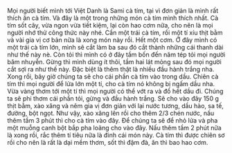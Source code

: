 Mọi người biết mình tới Việt Danh là Sami cà tím, tại vì đơn giản là mình rất thích ăn cà tím. Và đây là một trong những món cà tím mình thích nhất. Cà tím sốt cây, vừa ngon vừa tiết kiệm, lại còn hao cơm nữa, cho nên là mọi người nhớ thử công thức này nhé. Cần một trái cà tím, rồi một tí xíu thịt bằm và vài gia vị cơ bản nữa là xong món này rồi. Hết một cơm. Ở đây mình có một trái cà tím lớn, mình sẽ cắt làm ba sau đó cắt thành những cái thanh dài như thế này nè. Còn tỏi thì mình có ở đây tầm bốn đến năm tép tỏi mọi người băm nhuyễn. Gừng thì mình dùng ít thôi, tầm hai lát mỏng sau đó mọi người cắt sợi ra như thế này. Đặc biệt là thêm thật là nhiều đầu hành trắng nha. Xong rồi, bây giờ chúng ta sẽ cho cái phần cà tím vào trong dầu. Chiên cà tím thì mọi người để lửa lớn một tí, cho cà tím nó không bị ngấm dầu nha. Vừa vàng thơm tới một tí thì mọi người có thể vớt ra và đổ hết dầu đi. Chúng ta sẽ phi thơm cái phần tỏi, gừng và đầu hành trắng. Sẽ cho vào đây 150 g thịt bằm, xào xăng và nêm gia vị đơn giản với lại nước tương, dầu hào, sa tế, đường, bột ngọt. Như vậy, xào xăng lên rồi cho thêm 2/3 chén nước, nấu thêm tầm 3 phút thì cho cà tím vào đây. Để chúng ta sẽ để nhỏ lửa và pha một muỗng canh bột bắp pha loãng cho vào đây. Nấu thêm tầm 2 phút nữa là xong rồi, rắc thêm tí tiêu nữa là đinh cái món này. Cà tím thì được chiên sơ rồi cho nên là rất là dại mềm thơm, sốt thì đậm đà, ăn thì bao hao cơm.